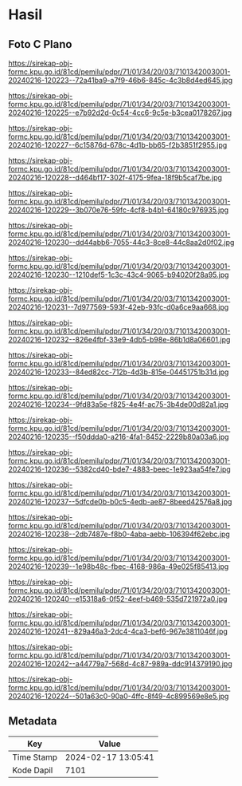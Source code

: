 # Hasil

## Foto C Plano

https://sirekap-obj-formc.kpu.go.id/81cd/pemilu/pdpr/71/01/34/20/03/7101342003001-20240216-120223--72a41ba9-a7f9-46b6-845c-4c3b8d4ed645.jpg

https://sirekap-obj-formc.kpu.go.id/81cd/pemilu/pdpr/71/01/34/20/03/7101342003001-20240216-120225--e7b92d2d-0c54-4cc6-9c5e-b3cea0178267.jpg

https://sirekap-obj-formc.kpu.go.id/81cd/pemilu/pdpr/71/01/34/20/03/7101342003001-20240216-120227--6c15876d-678c-4d1b-bb65-f2b3851f2955.jpg

https://sirekap-obj-formc.kpu.go.id/81cd/pemilu/pdpr/71/01/34/20/03/7101342003001-20240216-120228--d464bf17-302f-4175-9fea-18f9b5caf7be.jpg

https://sirekap-obj-formc.kpu.go.id/81cd/pemilu/pdpr/71/01/34/20/03/7101342003001-20240216-120229--3b070e76-59fc-4cf8-b4b1-64180c976935.jpg

https://sirekap-obj-formc.kpu.go.id/81cd/pemilu/pdpr/71/01/34/20/03/7101342003001-20240216-120230--dd44abb6-7055-44c3-8ce8-44c8aa2d0f02.jpg

https://sirekap-obj-formc.kpu.go.id/81cd/pemilu/pdpr/71/01/34/20/03/7101342003001-20240216-120230--1210def5-1c3c-43c4-9065-b94020f28a95.jpg

https://sirekap-obj-formc.kpu.go.id/81cd/pemilu/pdpr/71/01/34/20/03/7101342003001-20240216-120231--7d977569-593f-42eb-93fc-d0a6ce9aa668.jpg

https://sirekap-obj-formc.kpu.go.id/81cd/pemilu/pdpr/71/01/34/20/03/7101342003001-20240216-120232--826e4fbf-33e9-4db5-b98e-86b1d8a06601.jpg

https://sirekap-obj-formc.kpu.go.id/81cd/pemilu/pdpr/71/01/34/20/03/7101342003001-20240216-120233--84ed82cc-712b-4d3b-815e-04451751b31d.jpg

https://sirekap-obj-formc.kpu.go.id/81cd/pemilu/pdpr/71/01/34/20/03/7101342003001-20240216-120234--9fd83a5e-f825-4e4f-ac75-3b4de00d82a1.jpg

https://sirekap-obj-formc.kpu.go.id/81cd/pemilu/pdpr/71/01/34/20/03/7101342003001-20240216-120235--f50ddda0-a216-4fa1-8452-2229b80a03a6.jpg

https://sirekap-obj-formc.kpu.go.id/81cd/pemilu/pdpr/71/01/34/20/03/7101342003001-20240216-120236--5382cd40-bde7-4883-beec-1e923aa54fe7.jpg

https://sirekap-obj-formc.kpu.go.id/81cd/pemilu/pdpr/71/01/34/20/03/7101342003001-20240216-120237--5dfcde0b-b0c5-4edb-ae87-8beed42576a8.jpg

https://sirekap-obj-formc.kpu.go.id/81cd/pemilu/pdpr/71/01/34/20/03/7101342003001-20240216-120238--2db7487e-f8b0-4aba-aebb-106394f62ebc.jpg

https://sirekap-obj-formc.kpu.go.id/81cd/pemilu/pdpr/71/01/34/20/03/7101342003001-20240216-120239--1e98b48c-fbec-4168-986a-49e025f85413.jpg

https://sirekap-obj-formc.kpu.go.id/81cd/pemilu/pdpr/71/01/34/20/03/7101342003001-20240216-120240--e15318a6-0f52-4eef-b469-535d721972a0.jpg

https://sirekap-obj-formc.kpu.go.id/81cd/pemilu/pdpr/71/01/34/20/03/7101342003001-20240216-120241--829a46a3-2dc4-4ca3-bef6-967e3811046f.jpg

https://sirekap-obj-formc.kpu.go.id/81cd/pemilu/pdpr/71/01/34/20/03/7101342003001-20240216-120242--a44779a7-568d-4c87-989a-ddc914379190.jpg

https://sirekap-obj-formc.kpu.go.id/81cd/pemilu/pdpr/71/01/34/20/03/7101342003001-20240216-120224--501a63c0-90a0-4ffc-8f49-4c899569e8e5.jpg


## Metadata

| Key        | Value               |
| ---------- | ------------------- |
| Time Stamp | 2024-02-17 13:05:41 |
| Kode Dapil | 7101                |



